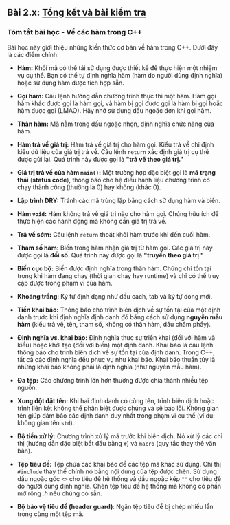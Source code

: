 ## **Bài 2.x: <u>Tổng kết và bài kiểm tra</u>**

### **Tóm tắt bài học - Về các hàm trong C++**

Bài học này giới thiệu những kiến thức cơ bản về hàm trong C++. Dưới đây là các điểm chính:

- **Hàm:** Khối mã có thể tái sử dụng được thiết kế để thực hiện một nhiệm vụ cụ thể. Bạn có thể tự định nghĩa hàm (hàm do người dùng định nghĩa) hoặc sử dụng hàm được tích hợp sẵn.

- **Gọi hàm:** Câu lệnh hướng dẫn chương trình thực thi một hàm. Hàm gọi hàm khác được gọi là hàm gọi, và hàm bị gọi được gọi là hàm bị gọi hoặc hàm được gọi (LMAO). Hãy nhớ sử dụng dấu ngoặc đơn khi gọi hàm.

- **Thân hàm:** Mã nằm trong dấu ngoặc nhọn, định nghĩa chức năng của hàm.

- **Hàm trả về giá trị:** Hàm trả về giá trị cho hàm gọi. Kiểu trả về chỉ định kiểu dữ liệu của giá trị trả về. Câu lệnh `return` xác định giá trị cụ thể được gửi lại. Quá trình này được gọi là **"trả về theo giá trị."**

- **Giá trị trả về của hàm `main()`:** Một trường hợp đặc biệt gọi là **mã trạng thái** (**status code**), thông báo cho hệ điều hành liệu chương trình có chạy thành công (thường là 0) hay không (khác 0).

- **Lập trình DRY:** Tránh các mã trùng lặp bằng cách sử dụng hàm và biến.

- **Hàm `void`:** Hàm không trả về giá trị nào cho hàm gọi. Chúng hữu ích để thực hiện các hành động mà không cần giá trị trả về.

- **Trả về sớm:** Câu lệnh `return` thoát khỏi hàm trước khi đến cuối hàm.

- **Tham số hàm:** Biến trong hàm nhận giá trị từ hàm gọi. Các giá trị này được gọi là **đối số**. Quá trình này được gọi là **"truyền theo giá trị."**

- **Biến cục bộ:** Biến được định nghĩa trong thân hàm. Chúng chỉ tồn tại trong khi hàm đang chạy (thời gian chạy hay runtime) và chỉ có thể truy cập được trong phạm vi của hàm.

- **Khoảng trắng**: Ký tự định dạng như dấu cách, tab và ký tự dòng mới.

- **Tiền khai báo:** Thông báo cho trình biên dịch về sự tồn tại của một định danh trước khi định nghĩa định danh đó bằng cách sử dụng **nguyên mẫu hàm** (kiểu trả về, tên, tham số, không có thân hàm, dấu chấm phẩy).

- **Định nghĩa vs. khai báo:** Định nghĩa thực sự triển khai (đối với hàm và kiểu) hoặc khởi tạo (đối với biến) một định danh. Khai báo là câu lệnh thông báo cho trình biên dịch về sự tồn tại của định danh. Trong C++, tất cả các định nghĩa đều phục vụ như khai báo. Khai báo thuần túy là những khai báo không phải là định nghĩa (như nguyên mẫu hàm).

- **Đa tệp:** Các chương trình lớn hơn thường được chia thành nhiều tệp nguồn.

- **Xung đột đặt tên:** Khi hai định danh có cùng tên, trình biên dịch hoặc trình liên kết không thể phân biệt được chúng và sẽ báo lỗi. Không gian tên giúp đảm bảo các định danh duy nhất trong phạm vi cụ thể (ví dụ: không gian tên `std`).

- **Bộ tiền xử lý:** Chương trình xử lý mã trước khi biên dịch. Nó xử lý các chỉ thị (hướng dẫn đặc biệt bắt đầu bằng `#`) và `macro` (quy tắc thay thế văn bản).

- **Tệp tiêu đề:** Tệp chứa các khai báo để các tệp mã khác sử dụng. Chỉ thị `#include` thay thế chính nó bằng nội dung của tệp được chèn. Sử dụng dấu ngoặc góc `<>` cho tiêu đề hệ thống và dấu ngoặc kép `""` cho tiêu đề do người dùng định nghĩa. Chèn tệp tiêu đề hệ thống mà không có phần mở rộng *.h* nếu chúng có sẵn.

- **Bộ bảo vệ tiêu đề (header guard)**: Ngăn tệp tiêu đề bị chép nhiều lần trong cùng một tệp mã.
